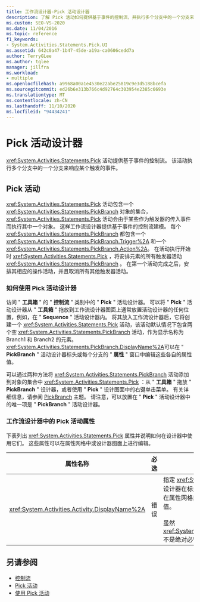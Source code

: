 ```yaml
---
title: 工作流设计器-Pick 活动设计器
description: 了解 Pick 活动如何提供基于事件的控制流，并执行多个分支中的一个分支来响应触发事件。
ms.custom: SEO-VS-2020
ms.date: 11/04/2016
ms.topic: reference
f1_keywords:
- System.Activities.Statements.Pick.UI
ms.assetid: 642c0a47-1b47-45de-a19a-ca0606cedd7a
author: TerryGLee
ms.author: tglee
manager: jillfra
ms.workload:
- multiple
ms.openlocfilehash: a9968a00a1e4530e22abe25819c9e3d5188bcefa
ms.sourcegitcommit: ed26b6e313b766c4d92764c303954e2385c6693e
ms.translationtype: MT
ms.contentlocale: zh-CN
ms.lasthandoff: 11/10/2020
ms.locfileid: "94434241"
---
```

# <a name="pick-activity-designer"></a>Pick 活动设计器

<xref:System.Activities.Statements.Pick> 活动提供基于事件的控制流。 该活动执行多个分支中的一个分支来响应某个触发的事件。

## <a name="the-pick-activity"></a>Pick 活动

<xref:System.Activities.Statements.Pick> 活动包含一个 <xref:System.Activities.Statements.PickBranch> 对象的集合，<xref:System.Activities.Statements.Pick> 活动会由于某些作为触发器的传入事件而执行其中一个对象。 这样工作流设计器提供基于事件的控制流建模。 每个 <xref:System.Activities.Statements.PickBranch> 都包含一个 <xref:System.Activities.Statements.PickBranch.Trigger%2A> 和一个 <xref:System.Activities.Statements.PickBranch.Action%2A>。 在活动执行开始时 <xref:System.Activities.Statements.Pick> ，将安排元素的所有触发器活动 <xref:System.Activities.Statements.PickBranch> 。 在第一个活动完成之后，安排其相应的操作活动，并且取消所有其他触发器活动。

### <a name="how-to-use-the-pick-activity-designer"></a>如何使用 Pick 活动设计器

访问 " **工具箱** " 的 " **控制流** " 类别中的 " **Pick** " 活动设计器。 可以将 " **Pick** " 活动设计器从 " **工具箱** " 拖放到工作流设计器图面上通常放置活动设计器的任何位置，例如，在 " **Sequence** " 活动设计器内。 将其放入工作流设计器后，它将创建一个 <xref:System.Activities.Statements.Pick> 活动，该活动默认情况下包含两个空 <xref:System.Activities.Statements.PickBranch> 活动，作为显示名称为 Branch1 和 Branch2 的元素。 <xref:System.Activities.Statements.PickBranch.DisplayName%2A>可以在 " **PickBranch** " 活动设计器标头或每个分支的 " **属性** " 窗口中编辑这些各自的属性值。

可以通过两种方法将 <xref:System.Activities.Statements.PickBranch> 活动添加到对象的集合中 <xref:System.Activities.Statements.Pick> ：从 " **工具箱** " 拖放 " **PickBranch** " 设计器，或者使用 " **Pick** " 设计图面中的右键单击菜单。 有关详细信息，请参阅 [PickBranch](../workflow-designer/pickbranch-activity-designer.md) 主题。 请注意，可以放置在 " **Pick** " 活动设计器中的唯一项是 " **PickBranch** " 活动设计器。

### <a name="pick-activity-properties-in-the-workflow-designer"></a>工作流设计器中的 Pick 活动属性

下表列出 <xref:System.Activities.Statements.Pick> 属性并说明如何在设计器中使用它们。 这些属性可以在属性网格中或设计器图面上进行编辑。

|属性名称|必选|使用情况|
|-|--------------|-|
|<xref:System.Activities.Activity.DisplayName%2A>|错误|指定 <xref:System.Activities.Statements.Pick> 活动设计器在标头中的友好名称。 默认值为 Pick。 可以在属性网格或直接在活动设计器的标头中编辑该值。<br /><br /> 虽然 <xref:System.Activities.Activity.DisplayName%2A> 不是绝对必需的，但最好使用该属性。|

## <a name="see-also"></a>另请参阅

- [控制流](../workflow-designer/control-flow-activity-designers.md)
- [Pick 活动](/dotnet/framework/windows-workflow-foundation/pick-activity)
- [使用 Pick 活动](/dotnet/framework/windows-workflow-foundation/samples/using-the-pick-activity)